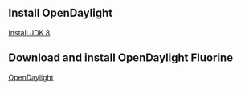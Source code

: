 ## Install OpenDaylight
[Install JDK 8](odl/java.md)

## Download and install OpenDaylight Fluorine
[OpenDaylight](odl/odl.md)